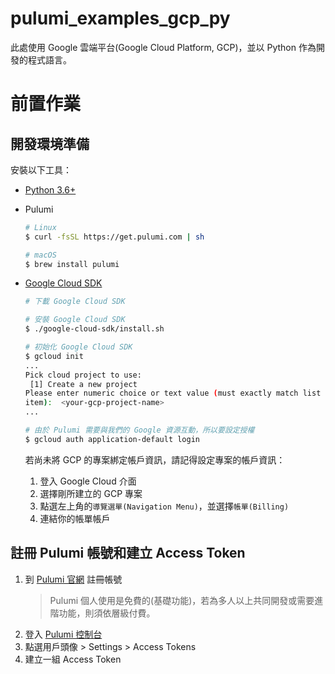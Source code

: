 # pulumi_examples_gcp_py
此處使用 Google 雲端平台(Google Cloud Platform, GCP)，並以 Python 作為開發的程式語言。

# 前置作業
## 開發環境準備
安裝以下工具：
- [Python 3.6+](https://www.python.org/downloads/)
- Pulumi
    ```bash
    # Linux
    $ curl -fsSL https://get.pulumi.com | sh

    # macOS
    $ brew install pulumi
    ```
- [Google Cloud SDK](https://cloud.google.com/sdk/docs/install)
    ```bash
    # 下載 Google Cloud SDK

    # 安裝 Google Cloud SDK
    $ ./google-cloud-sdk/install.sh

    # 初始化 Google Cloud SDK
    $ gcloud init
    ...
    Pick cloud project to use:
     [1] Create a new project
    Please enter numeric choice or text value (must exactly match list
    item):  <your-gcp-project-name>
    ...

    # 由於 Pulumi 需要與我們的 Google 資源互動，所以要設定授權
    $ gcloud auth application-default login
    ```

    若尚未將 GCP 的專案綁定帳戶資訊，請記得設定專案的帳戶資訊：
    1. 登入 Google Cloud 介面
    2. 選擇剛所建立的 GCP 專案
    3. 點選左上角的`導覽選單(Navigation Menu)`，並選擇`帳單(Billing)`
    4. 連結你的帳單帳戶

## 註冊 Pulumi 帳號和建立 Access Token
1. 到 [Pulumi 官網](https://app.pulumi.com/signup) 註冊帳號
   > Pulumi 個人使用是免費的(基礎功能)，若為多人以上共同開發或需要進階功能，則須依層級付費。
2. 登入 [Pulumi 控制台](https://app.pulumi.com/)
3. 點選用戶頭像 > Settings > Access Tokens
4. 建立一組 Access Token